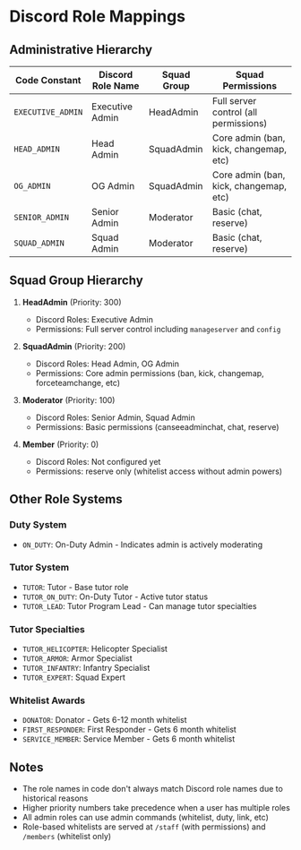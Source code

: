 # Discord Role Mappings

## Administrative Hierarchy

| Code Constant | Discord Role Name | Squad Group | Squad Permissions |
|---------------|-------------------|-------------|-------------------|
| `EXECUTIVE_ADMIN` | Executive Admin | HeadAdmin | Full server control (all permissions) |
| `HEAD_ADMIN` | Head Admin | SquadAdmin | Core admin (ban, kick, changemap, etc) |
| `OG_ADMIN` | OG Admin | SquadAdmin | Core admin (ban, kick, changemap, etc) |
| `SENIOR_ADMIN` | Senior Admin | Moderator | Basic (chat, reserve) |
| `SQUAD_ADMIN` | Squad Admin | Moderator | Basic (chat, reserve) |

## Squad Group Hierarchy

1. **HeadAdmin** (Priority: 300)
   - Discord Roles: Executive Admin
   - Permissions: Full server control including `manageserver` and `config`

2. **SquadAdmin** (Priority: 200)
   - Discord Roles: Head Admin, OG Admin
   - Permissions: Core admin permissions (ban, kick, changemap, forceteamchange, etc)

3. **Moderator** (Priority: 100)
   - Discord Roles: Senior Admin, Squad Admin
   - Permissions: Basic permissions (canseeadminchat, chat, reserve)

4. **Member** (Priority: 0)
   - Discord Roles: Not configured yet
   - Permissions: reserve only (whitelist access without admin powers)

## Other Role Systems

### Duty System
- `ON_DUTY`: On-Duty Admin - Indicates admin is actively moderating

### Tutor System
- `TUTOR`: Tutor - Base tutor role
- `TUTOR_ON_DUTY`: On-Duty Tutor - Active tutor status
- `TUTOR_LEAD`: Tutor Program Lead - Can manage tutor specialties

### Tutor Specialties
- `TUTOR_HELICOPTER`: Helicopter Specialist
- `TUTOR_ARMOR`: Armor Specialist  
- `TUTOR_INFANTRY`: Infantry Specialist
- `TUTOR_EXPERT`: Squad Expert

### Whitelist Awards
- `DONATOR`: Donator - Gets 6-12 month whitelist
- `FIRST_RESPONDER`: First Responder - Gets 6 month whitelist
- `SERVICE_MEMBER`: Service Member - Gets 6 month whitelist

## Notes

- The role names in code don't always match Discord role names due to historical reasons
- Higher priority numbers take precedence when a user has multiple roles
- All admin roles can use admin commands (whitelist, duty, link, etc)
- Role-based whitelists are served at `/staff` (with permissions) and `/members` (whitelist only)